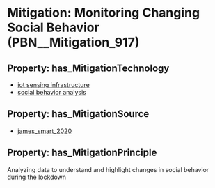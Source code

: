 # Mitigation: __Monitoring Changing Social Behavior__ (PBN__Mitigation_917)

## Property: has_MitigationTechnology

* [iot sensing infrastructure](../Technology/PBN__Technology_3534)
* [social behavior analysis](../Technology/PBN__Technology_3544)

## Property: has_MitigationSource

* [james_smart_2020](../Article/PBN__Article_164)

## Property: has_MitigationPrinciple

Analyzing data to understand and highlight changes in social behavior during the lockdown

